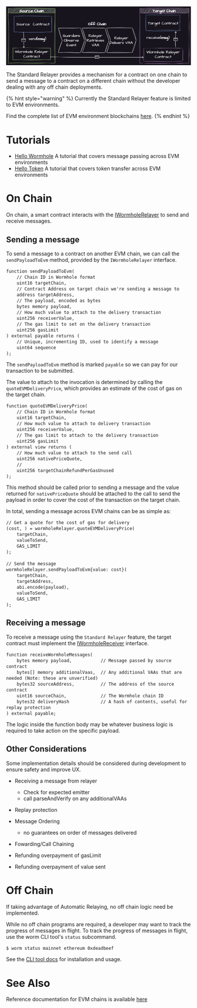 
![Standard Relayer](../.gitbook/assets/auto-relayer.png)

The Standard Relayer provides a mechanism for a contract on one chain to send a message to a contract on a different chain without the developer dealing with any off chain deployments. 

{% hint style="warning" %}
Currently the Standard Relayer feature is limited to EVM environments.

Find the complete list of EVM environment blockchains [here](../reference/environments/evm/README.md).
{% endhint %}

<!-- 
    If you're working with the EVM exclusively, a number of simplifying architectural decisions can be made.  

    With EVM only cross chain applications, a developer can:

    1) Take advantage of a service that will [automatically relay](../reference/components/relayer.md#automatic-relayers) the [VAAs](../reference/components/vaa.md) to the target chain for you. 
    2) Take advantage of testing tools like Forge's [fork testing](https://book.getfoundry.sh/forge/fork-testing) for rapid iteration on the core business logic.
    3) Use other features restricted to EVM only environments, like [forwarding](#forwarding) to compose more complex application logic.
-->


# Tutorials

- [Hello Wormhole](../tutorials/quick-start/hello-wormhole/README.md)
    A tutorial that covers message passing across EVM environments 
- [Hello Token](../tutorials/quick-start/hello-token/README.md)
    A tutorial that covers token transfer across EVM environments 

# On Chain 

On chain, a smart contract interacts with the [IWormholeRelayer](https://github.com/wormhole-foundation/wormhole-relayer-solidity-sdk/blob/main/src/interfaces/IWormholeRelayer.sol) to send and receive messages.

## Sending a message

To send a message to a contract on another EVM chain, we can call the `sendPayloadToEvm` method, provided by the `IWormholeRelayer` interface.

```solidity
function sendPayloadToEvm(
    // Chain ID in Wormhole format
    uint16 targetChain,     
    // Contract Address on target chain we're sending a message to
    address targetAddress,  
    // The payload, encoded as bytes
    bytes memory payload,   
    // How much value to attach to the delivery transaction 
    uint256 receiverValue,  
    // The gas limit to set on the delivery transaction
    uint256 gasLimit        
) external payable returns (
    // Unique, incrementing ID, used to identify a message
    uint64 sequence
);
```

The `sendPayloadToEvm` method is marked `payable` so we can pay for our transaction to be submitted. 


The value to attach to the invocation is determined by calling the `quoteEVMDeliveryPrice`, which provides an estimate of the cost of gas on the target chain.

```solidity
function quoteEVMDeliveryPrice(
    // Chain ID in Wormhole format
    uint16 targetChain,
    // How much value to attach to delivery transaction 
    uint256 receiverValue,
    // The gas limit to attach to the delivery transaction
    uint256 gasLimit
) external view returns (
    // How much value to attach to the send call
    uint256 nativePriceQuote, 
    // 
    uint256 targetChainRefundPerGasUnused
);
```

This method should be called prior to sending a message and the value returned for `nativePriceQuote` should be attached to the call to send the payload in order to cover the cost of the transaction on the target chain.  


In total, sending a message across EVM chains can be as simple as:
```solidity
// Get a quote for the cost of gas for delivery
(cost, ) = wormholeRelayer.quoteEVMDeliveryPrice(
    targetChain,
    valueToSend,
    GAS_LIMIT
);

// Send the message
wormholeRelayer.sendPayloadToEvm{value: cost}(
    targetChain,
    targetAddress,
    abi.encode(payload),
    valueToSend, 
    GAS_LIMIT
);
```


## Receiving a message

To receive a message using the `Standard Relayer` feature, the target contract must implement the [IWormholeReceiver](https://github.com/wormhole-foundation/wormhole-relayer-solidity-sdk/blob/main/src/interfaces/IWormholeReceiver.sol) interface.

```solidity
function receiveWormholeMessages(
    bytes memory payload,           // Message passed by source contract 
    bytes[] memory additionalVaas,  // Any additional VAAs that are needed (Note: these are unverified) 
    bytes32 sourceAddress,          // The address of the source contract
    uint16 sourceChain,             // The Wormhole chain ID
    bytes32 deliveryHash            // A hash of contents, useful for replay protection
) external payable;
```

The logic inside the function body may be whatever business logic is required to take action on the specific payload.


## Other Considerations

Some implementation details should be considered during development to ensure safety and improve UX.

<!-- TODO: Joe -->
- Receiving a message from relayer 
    - Check for expected emitter 
    - call parseAndVerify on any additionalVAAs

- Replay protection

- Message Ordering
    - no guarantees on order of messages delivered

- Fowarding/Call Chaining

- Refunding overpayment of gasLimit

- Refunding overpayment of value sent


# Off Chain

If taking advantage of Automatic Relaying, no off chain logic need be implemented. 

While no off chain programs are required, a developer may want to track the progress of messages in flight. To track the progress of messages in flight, use the worm CLI tool's `status` subcommand.

```sh
$ worm status mainnet ethereum 0xdeadbeef
```

See the [CLI tool docs](../reference/cli-docs/README.md) for installation and usage.

# See Also

Reference documentation for EVM chains is available [here](../reference/environments/evm/README.md)
